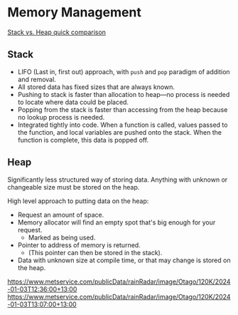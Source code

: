 # Memory Management

[Stack vs. Heap quick comparison](https://stackoverflow.com/questions/79923)

## Stack

* LIFO (Last in, first out) approach, with `push` and `pop` paradigm of addition and removal.
* All stored data has fixed sizes that are always known.
* Pushing to stack is faster than allocation to heap—no process is needed to locate where data could be placed.
* Popping from the stack is faster than accessing from the heap because no lookup process is needed.
* Integrated tightly into code.
  When a function is called, values passed to the function, and local variables are pushed onto the stack.
  When the function is complete, this data is popped off.

## Heap

Significantly less structured way of storing data. Anything with unknown or changeable size must be stored on the heap.

High level approach to putting data on the heap:

* Request an amount of space.
* Memory allocator will find an empty spot that's big enough for your request.
  * Marked as being used.
* Pointer to address of memory is returned.
  * (This pointer can then be stored in the stack).
* Data with unknown size at compile time, or that may change is stored on the heap.

https://www.metservice.com/publicData/rainRadar/image/Otago/120K/2024-01-03T12:36:00+13:00
https://www.metservice.com/publicData/rainRadar/image/Otago/120K/2024-01-03T13:07:00+13:00
